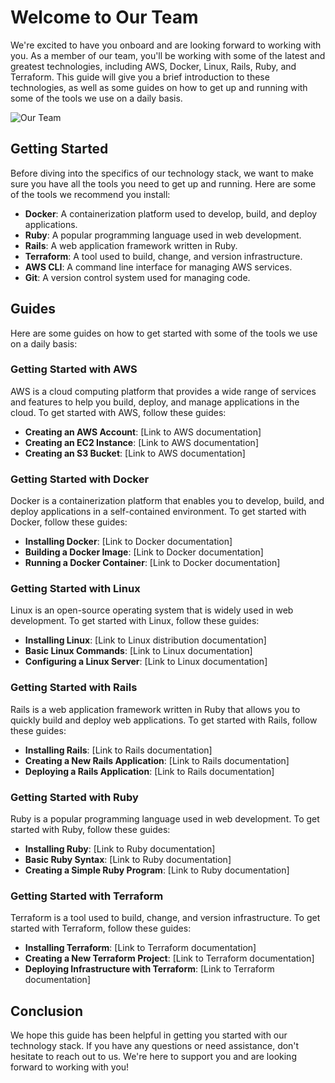 # Welcome to Our Team

We're excited to have you onboard and are looking forward to working with you. As a member of our team, you'll be working with some of the latest and greatest technologies, including AWS, Docker, Linux, Rails, Ruby, and Terraform. This guide will give you a brief introduction to these technologies, as well as some guides on how to get up and running with some of the tools we use on a daily basis.

![Our Team](https://user-images.githubusercontent.com/19922556/218631229-cb041779-ac40-4714-85c3-7f64f3e6f52f.png)


## Getting Started

Before diving into the specifics of our technology stack, we want to make sure you have all the tools you need to get up and running. Here are some of the tools we recommend you install:

- **Docker**: A containerization platform used to develop, build, and deploy applications.
- **Ruby**: A popular programming language used in web development.
- **Rails**: A web application framework written in Ruby.
- **Terraform**: A tool used to build, change, and version infrastructure.
- **AWS CLI**: A command line interface for managing AWS services.
- **Git**: A version control system used for managing code.

## Guides

Here are some guides on how to get started with some of the tools we use on a daily basis:

### Getting Started with AWS

AWS is a cloud computing platform that provides a wide range of services and features to help you build, deploy, and manage applications in the cloud. To get started with AWS, follow these guides:

- **Creating an AWS Account**: [Link to AWS documentation]
- **Creating an EC2 Instance**: [Link to AWS documentation]
- **Creating an S3 Bucket**: [Link to AWS documentation]

### Getting Started with Docker

Docker is a containerization platform that enables you to develop, build, and deploy applications in a self-contained environment. To get started with Docker, follow these guides:

- **Installing Docker**: [Link to Docker documentation]
- **Building a Docker Image**: [Link to Docker documentation]
- **Running a Docker Container**: [Link to Docker documentation]

### Getting Started with Linux

Linux is an open-source operating system that is widely used in web development. To get started with Linux, follow these guides:

- **Installing Linux**: [Link to Linux distribution documentation]
- **Basic Linux Commands**: [Link to Linux documentation]
- **Configuring a Linux Server**: [Link to Linux documentation]

### Getting Started with Rails

Rails is a web application framework written in Ruby that allows you to quickly build and deploy web applications. To get started with Rails, follow these guides:

- **Installing Rails**: [Link to Rails documentation]
- **Creating a New Rails Application**: [Link to Rails documentation]
- **Deploying a Rails Application**: [Link to Rails documentation]

### Getting Started with Ruby

Ruby is a popular programming language used in web development. To get started with Ruby, follow these guides:

- **Installing Ruby**: [Link to Ruby documentation]
- **Basic Ruby Syntax**: [Link to Ruby documentation]
- **Creating a Simple Ruby Program**: [Link to Ruby documentation]

### Getting Started with Terraform

Terraform is a tool used to build, change, and version infrastructure. To get started with Terraform, follow these guides:

- **Installing Terraform**: [Link to Terraform documentation]
- **Creating a New Terraform Project**: [Link to Terraform documentation]
- **Deploying Infrastructure with Terraform**: [Link to Terraform documentation]

## Conclusion

We hope this guide has been helpful in getting you started with our technology stack. If you have any questions or need assistance, don't hesitate to reach out to us. We're here to support you and are looking forward to working with you!
